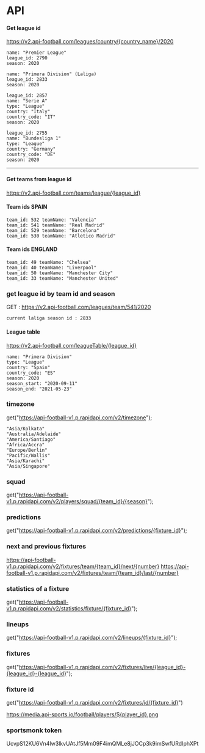 # API
#### Get league id

https://v2.api-football.com/leagues/country/{country_name}/2020
``` 
name: "Premier League"
league_id: 2790
season: 2020
```
```
name: "Primera Division" (Laliga)
league_id: 2833
season: 2020
```
```
league_id: 2857
name: "Serie A"
type: "League"
country: "Italy"
country_code: "IT"
season: 2020
```
```
league_id: 2755
name: "Bundesliga 1"
type: "League"
country: "Germany"
country_code: "DE"
season: 2020
```
----
#### Get teams from league id
https://v2.api-football.com/teams/league/{league_id}

#### Team ids SPAIN
```
team_id: 532 teamName: "Valencia"
team_id: 541 teamName: "Real Madrid"
team_id: 529 teamName: "Barcelona"
team_id: 530 teamName: "Atletico Madrid"
```
#### Team ids ENGLAND
```
team_id: 49 teamName: "Chelsea"
team_id: 40 teamName: "Liverpool"
team_id: 50 teamName: "Manchester City"
team_id: 33 teamName: "Manchester United"
```


### get league id by team id and season
 GET : https://v2.api-football.com/leagues/team/541/2020
```
current laliga season id : 2833
```
#### League table
https://v2.api-football.com/leagueTable/{league_id}
```
name: "Primera Division"
type: "League"
country: "Spain"
country_code: "ES"
season: 2020
season_start: "2020-09-11"
season_end: "2021-05-23"
```
### timezone
get("https://api-football-v1.p.rapidapi.com/v2/timezone");
```
"Asia/Kolkata"
"Australia/Adelaide"
"America/Santiago"
"Africa/Accra"
"Europe/Berlin"
"Pacific/Wallis"
"Asia/Karachi"
"Asia/Singapore"
```



### squad
get("https://api-football-v1.p.rapidapi.com/v2/players/squad/{team_id}/{season}");

### predictions
get("https://api-football-v1.p.rapidapi.com/v2/predictions/{fixture_id}");


### next and previous fixtures
https://api-football-v1.p.rapidapi.com/v2/fixtures/team/{team_id}/next/{number}
https://api-football-v1.p.rapidapi.com/v2/fixtures/team/{team_id}/last/{number}

### statistics of a fixture
get("https://api-football-v1.p.rapidapi.com/v2/statistics/fixture/{fixture_id}");

### lineups
get("https://api-football-v1.p.rapidapi.com/v2/lineups/{fixture_id}");

### fixtures
get("https://api-football-v1.p.rapidapi.com/v2/fixtures/live/{league_id}-{league_id}-{league_id}");

### fixture id
get("https://api-football-v1.p.rapidapi.com/v2/fixtures/id/{fixture_id}")

https://media.api-sports.io/football/players/${player_id}.png

### sportsmonk token
UcvpS12KU6Vn4Iw3lkvUAtJf5Mm09F4imQMLe8jJOCp3k9imSwfURdIphXPt
